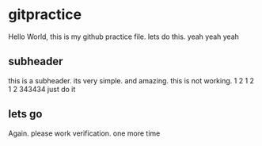 # gitpractice

Hello World, this is my github practice file.
lets do this.
yeah yeah yeah
## subheader

this is a subheader. its very simple. and amazing. this is not working.
1 2 1 2 1 2
343434
just do it
## lets go
Again. please work
verification. one more time